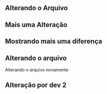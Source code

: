 ## Alterando o Arquivo
## Mais uma Alteração  
## Mostrando mais uma diferença
## Alterando o arquivo
<h>Alterando o arquivo novamente</h>
<h2>Alteração por dev 2</h2>